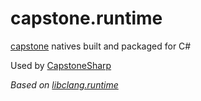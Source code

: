 # capstone.runtime

[capstone](https://github.com/capstone-engine/capstone) natives built and packaged for C#

Used by [CapstoneSharp](https://github.com/js6pak/CapstoneSharp)

*Based on [libclang.runtime](https://github.com/dotnet/ClangSharp/tree/main/packages)*